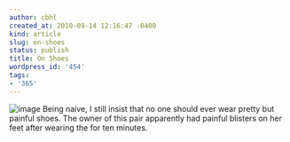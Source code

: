 ```yaml
---
author: cbhl
created_at: 2010-09-14 12:16:47 -0400
kind: article
slug: on-shoes
status: publish
title: On Shoes
wordpress_id: '454'
tags:
- '365'
---
```


![image](http://images.azuresky.ca/blog/wp-content/uploads/2010/09/wpid-IMG_20100914_121307-1.jpg)
Being naive, I still insist that no one should ever wear pretty but
painful shoes. The owner of this pair apparently had painful blisters on
her feet after wearing the for ten minutes.
